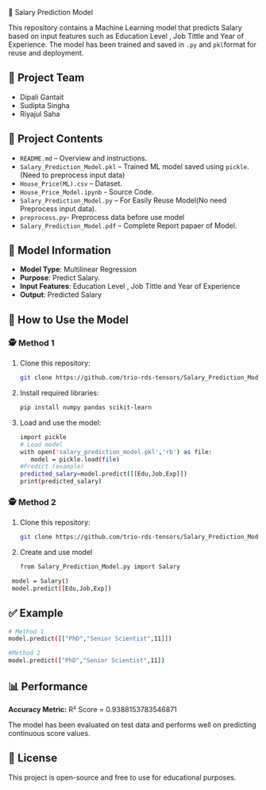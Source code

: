 💸 Salary Prediction Model

This repository contains a Machine Learning model that predicts Salary based on input features such as Education Level , Job Tittle and Year of Experience. The model has been trained and saved in `.py` and `pkl`format for reuse and deployment.

## 👥 Project Team
- Dipali Gantait
- Sudipta Singha
- Riyajul Saha

## 📁 Project Contents

- `README.md` – Overview and instructions.
- `Salary_Prediction_Model.pkl` – Trained ML model saved using `pickle`.(Need to preprocess input data)
- `House_Price(ML).csv` – Dataset.
- `House_Price_Model.ipynb` - Source Code.
- `Salary_Prediction_Model.py` – For Easily Reuse Model(No need Preprocess input data).
- `preprocess.py`- Preprocess data before use model
- `Salary_Prediction_Model.pdf` – Complete Report papaer of Model.

## 🧠 Model Information

- **Model Type**: Multilinear Regression
- **Purpose**: Predict Salary.
- **Input Features**:  Education Level , Job Tittle and Year of Experience
- **Output**: Predicted Salary

## 🧪 How to Use the Model
### 🕵️ Method 1

1. Clone this repository:
   ```bash
   git clone https://github.com/trio-rds-tensors/Salary_Prediction_Model.git

2. Install required libraries:
   ```bash
   pip install numpy pandas scikit-learn
3. Load and use the model:
   ```bash
   import pickle
   # Load model
   with open('salary_prediction_model.pkl','rb') as file:
      model = pickle.load(file)
   #Predict (example)
   predicted_salary=model.predict([[Edu,Job,Exp]])
   print(predicted_salary)
### 🕵️ Method 2
1. Clone this repository:
   ```bash
   git clone https://github.com/trio-rds-tensors/Salary_Prediction_Model.git
2. Create and use model
   ```bash
   from Salary_Prediction_Model.py import Salary
  ```bash
   model = Salary()
   model.predict([Edu,Job,Exp])
```
## ✅ Example
   ```bash
   # Method 1
   model.predict([["PhD","Senior Scientist",11]])
```
  ```bash
#Method 2
  model.predict(["PhD","Senior Scientist",11])
```
## 📊 Performance
**Accuracy Metric:** R² Score = 0.9388153783546871

The model has been evaluated on test data and performs well on predicting continuous score values.

## 📜 License
This project is open-source and free to use for educational purposes.

